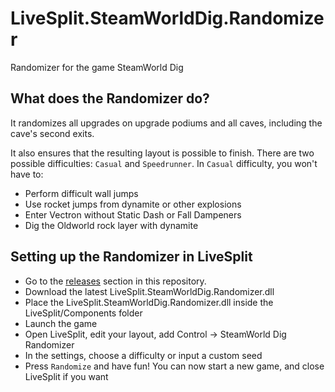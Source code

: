 # LiveSplit.SteamWorldDig.Randomizer
Randomizer for the game SteamWorld Dig

## What does the Randomizer do?
It randomizes all upgrades on upgrade podiums and all caves, including the cave's second exits.

It also ensures that the resulting layout is possible to finish. There are two possible difficulties: `Casual` and `Speedrunner`. In `Casual` difficulty, you won't have to:

- Perform difficult wall jumps
- Use rocket jumps from dynamite or other explosions
- Enter Vectron without Static Dash or Fall Dampeners
- Dig the Oldworld rock layer with dynamite

## Setting up the Randomizer in LiveSplit
- Go to the [releases](https://github.com/clementgallet/LiveSplit.SteamWorldDig.Randomizer/releases) section in this repository.
- Download the latest LiveSplit.SteamWorldDig.Randomizer.dll
- Place the LiveSplit.SteamWorldDig.Randomizer.dll inside the LiveSplit/Components folder
- Launch the game
- Open LiveSplit, edit your layout, add Control -> SteamWorld Dig Randomizer
- In the settings, choose a difficulty or input a custom seed
- Press `Randomize` and have fun! You can now start a new game, and close LiveSplit if you want